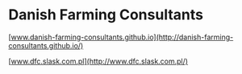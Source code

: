 # Danish Farming Consultants

[www.danish-farming-consultants.github.io](http://danish-farming-consultants.github.io/)

[www.dfc.slask.com.pl](http://www.dfc.slask.com.pl/)
